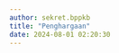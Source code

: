 ```yaml
---
author: sekret.bppkb
title: "Penghargaan"
date: 2024-08-01 02:20:30
---
```


<script>
    const items = [
        {
            title: "Penghargaan Keterbukaan Informasi",
            thumbnail: "/images/wAAWy9HpXPSqJAMZWiRy.png",
            date: "1 Agustus 2024",
            images: ["/images/wAAWy9HpXPSqJAMZWiRy.png"]
        },
        {
            title: "Penghargaan Kerjasama",
            thumbnail: "/images/jzQEFA6M7PVfxz28rkqF.png",
            date: "1 Agustus 2024",
            images: ["/images/jzQEFA6M7PVfxz28rkqF.png"]
        },
        {
            title: "Penghargaan Barang dan Jasa",
            thumbnail: "/images/wW0VGcjJjTtQaTS3TL2B.png",
            date: "1 Agustus 2024",
            images: ["/images/wW0VGcjJjTtQaTS3TL2B.png"]
        }
    ];
</script>

<div class="container p-6 mx-auto grid grid-cols-1 md:grid-cols-2 lg:grid-cols-4 gap-4 lg:gap-8" id="announcement-list"></div>

<script>
    const announcementContainer = document.getElementById('announcement-list');

    items.forEach(item => {
        const div = document.createElement('div');
        div.className = 'group relative overflow-hidden rounded-lg shadow-md transition duration-500 ease-in-out cursor-pointer';
        div.style.width = 'auto';
        div.style.height = '55vh';
        div.style.padding = '0'; 
        div.style.margin = '0';  
        div.innerHTML = `
            <img src="${item.thumbnail}" alt="${item.title}" 
                class="rounded-lg shadow-sm object-cover transform group-hover:scale-105 transition duration-500 ease-in-out h-full" 
                style="width: 100%; height: 100%; margin: 0; padding: 0;"/>
            <div class="absolute inset-0 bg-black bg-opacity-50 opacity-0 group-hover:opacity-100 transition duration-500 ease-in-out flex flex-col justify-center items-center text-white">
                <div class="text-base font-semibold mb-2 p-8 text-center">${item.title}</div>
                <div class="text-sm">${item.date}</div>
            </div>
        `;
        div.addEventListener('click', () => {
            Fancybox.show(
                item.images.map((src) => ({
                    src: src,
                    type: 'image',
                    options: {
                        Toolbar: {
                            display: ["slideshow", "fullscreen", "close"],
                        },
                        Image: {
                            zoom: false,
                        },
                        transitionEffect: "fade",
                    }
                }))
            );
        });
        announcementContainer.appendChild(div);
    });
</script>